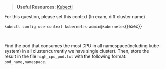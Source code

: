 
> <strong>Useful Resources</strong>: [Kubectl](https://kubernetes.io/docs/reference/kubectl/cheatsheet/)

For this question, please set this context (In exam, diff cluster name)

`kubectl config use-context kubernetes-admin@kubernetes`{{exec}}

<br>


Find the pod that consumes the most CPU in all namespace(including kube-system) in all cluster(currently we have single cluster). Then, store the result in the file `high_cpu_pod.txt` with the following format: `pod_name,namespace`.